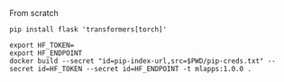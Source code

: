 From scratch 

`pip install flask 'transformers[torch]'`

```
export HF_TOKEN=
export HF_ENDPOINT
docker build --secret "id=pip-index-url,src=$PWD/pip-creds.txt" --secret id=HF_TOKEN --secret id=HF_ENDPOINT -t mlapps:1.0.0 .
```